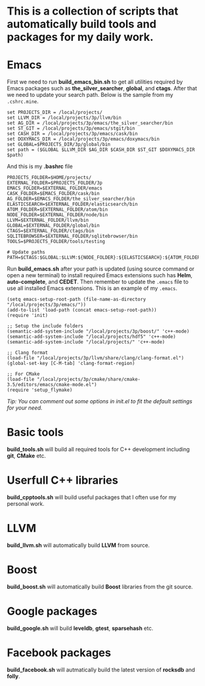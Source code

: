 This is a collection of scripts that automatically build tools and packages for my daily work.
========================================================================================

# Emacs #

First we need to run **build_emacs_bin.sh** to get all utilities required by Emacs packages such as **the_silver_searcher**, **global**, and **ctags**. After that we need to update your search path. Below is the sample from my `.cshrc.mine`.

    set PROJECTS_DIR = /local/projects/
    set LLVM_DIR = /local/projects/3p/llvm/bin
    set AG_DIR = /local/projects/3p/emacs/the_silver_searcher/bin
    set ST_GIT = /local/projects/3p/emacs/stgit/bin
    set CASH_DIR = /local/projects/3p/emacs/cask/bin
    set DOXYMACS_DIR = /local/projects/3p/emacs/doxymacs/bin
    set GLOBAL=$PROJECTS_DIR/3p/global/bin
    set path = ($GLOBAL $LLVM_DIR $AG_DIR $CASH_DIR $ST_GIT $DOXYMACS_DIR $path)


And this is my **.bashrc** file

    PROJECTS_FOLDER=$HOME/projects/
    EXTERNAL_FOLDER=$PROJECTS_FOLDER/3p
    EMACS_FOLDER=$EXTERNAL_FOLDER/emacs
    CASK_FOLDER=$EMACS_FOLDER/cask/bin
    AG_FOLDER=$EMACS_FOLDER/the_silver_searcher/bin
    ELASTICSEARCH=$EXTERNAL_FOLDER/elasticsearch/bin
    ATOM_FOLDER=$EXTERNAL_FOLDER/atom/bin
    NODE_FOLDER=$EXTERNAL_FOLDER/node/bin
    LLVM=$EXTERNAL_FOLDER/llvm/bin
    GLOBAL=$EXTERNAL_FOLDER/global/bin
    CTAGS=$EXTERNAL_FOLDER/ctags/bin
    SQLITEBROWSER=$EXTERNAL_FOLDER/sqlitebrowser/bin
    TOOLS=$PROJECTS_FOLDER/tools/testing
    
    # Update paths
    PATH=$CTAGS:$GLOBAL:$LLVM:${NODE_FOLDER}:${ELASTICSEARCH}:${ATOM_FOLDER}:${CASK_FOLDER}:${AG_FOLDER}:${PATH}:${TOOLS}:${SQLITEBROWSER}


Run **build_emacs.sh** after your path is updated (using source command or open a new terminal) to install required Emacs extensions such has **Helm**, **auto-complete**, and **CEDET**. Then remember to update the `.emacs` file to use all installed Emacs extensions. This is an example of my `.emacs`.

    (setq emacs-setup-root-path (file-name-as-directory "/local/projects/3p/emacs/"))
    (add-to-list 'load-path (concat emacs-setup-root-path))
    (require 'init)
    
    ;; Setup the include folders
    (semantic-add-system-include "/local/projects/3p/boost/" 'c++-mode)
    (semantic-add-system-include "/local/projects/hdf5" 'c++-mode)
    (semantic-add-system-include "/local/projects/" 'c++-mode)
    
    ;; Clang format
    (load-file "/local/projects/3p/llvm/share/clang/clang-format.el")
    (global-set-key [C-M-tab] 'clang-format-region)
    
    ;; For CMake
    (load-file "/local/projects/3p/cmake/share/cmake-3.5/editors/emacs/cmake-mode.el")
    (require 'setup_flymake)

*Tip: You can comment out some options in init.el to fit the default settings for your need.*

# Basic tools #
**build_tools.sh** will build all required tools for C++ development including **git**, **CMake** etc.

# Userfull C++ libraries #
**build_cpptools.sh** will build useful packages that I often use for my personal work.

# LLVM #
**build_llvm.sh** will automatically build **LLVM** from source. 

# Boost #
**build_boost.sh** will automatically build **Boost** libraries from the git source.

# Google packages #
**build_google.sh** will build **leveldb**, **gtest**, **sparsehash** etc.

# Facebook packages #
**build_facebook.sh** will autmatically build the latest version of **rocksdb** and **folly**.
